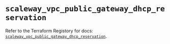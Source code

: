 # `scaleway_vpc_public_gateway_dhcp_reservation`

Refer to the Terraform Registory for docs: [`scaleway_vpc_public_gateway_dhcp_reservation`](https://www.terraform.io/docs/providers/scaleway/r/vpc_public_gateway_dhcp_reservation).
